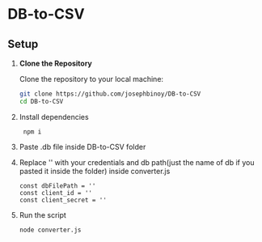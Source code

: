 # DB-to-CSV

## Setup

1. **Clone the Repository**

   Clone the repository to your local machine:

   ```bash
   git clone https://github.com/josephbinoy/DB-to-CSV
   cd DB-to-CSV
   ```
2. Install dependencies
   ```
    npm i
   ```
3. Paste .db file inside DB-to-CSV folder
4. Replace '' with your credentials and db path(just the name of db if you pasted it inside the folder) inside converter.js
   ```
   const dbFilePath = ''
   const client_id = ''
   const client_secret = ''
   ```
5. Run the script
   ```
   node converter.js
   ```
